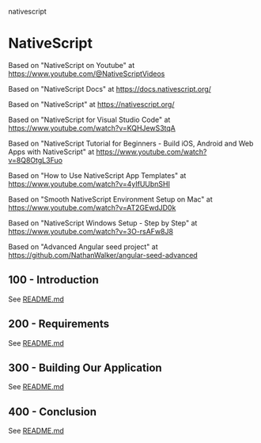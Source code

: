 nativescript
# NativeScript

Based on "NativeScript on Youtube" at https://www.youtube.com/@NativeScriptVideos

Based on "NativeScript Docs" at https://docs.nativescript.org/

Based on "NativeScript" at https://nativescript.org/

Based on "NativeScript for Visual Studio Code" at https://www.youtube.com/watch?v=KQHJewS3tqA

Based on "NativeScript Tutorial for Beginners - Build iOS, Android and Web Apps with NativeScript" at https://www.youtube.com/watch?v=8Q8OtgL3Fuo

Based on "How to Use NativeScript App Templates" at https://www.youtube.com/watch?v=4yIfUUbnSHI

Based on "Smooth NativeScript Environment Setup on Mac" at https://www.youtube.com/watch?v=AT2GEwdJD0k

Based on "NativeScript Windows Setup - Step by Step" at https://www.youtube.com/watch?v=3O-rsAFw8J8

Based on "Advanced Angular seed project" at https://github.com/NathanWalker/angular-seed-advanced

## 100 - Introduction

See [README.md](./100/README.md)

## 200 - Requirements

See [README.md](./200/README.md)

## 300 - Building Our Application

See [README.md](./300/README.md)

## 400 - Conclusion

See [README.md](./400/README.md)
